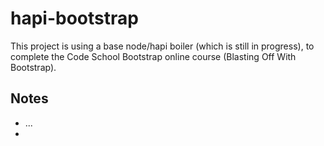 # hapi-bootstrap
This project is using a base node/hapi boiler (which is still in progress), to complete the Code School Bootstrap online course (Blasting Off With Bootstrap).

## Notes
* ...
* 
